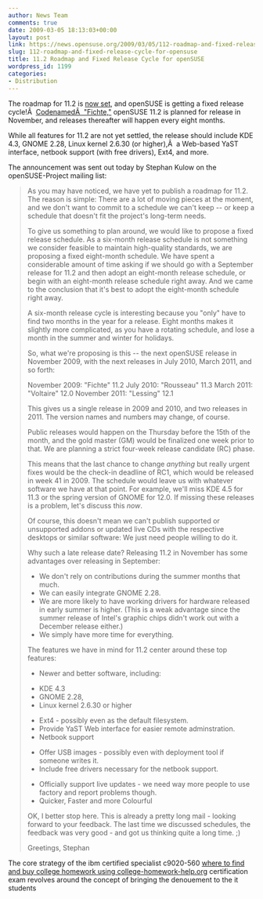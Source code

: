 ```yaml
---
author: News Team
comments: true
date: 2009-03-05 18:13:03+00:00
layout: post
link: https://news.opensuse.org/2009/03/05/112-roadmap-and-fixed-release-cycle-for-opensuse/
slug: 112-roadmap-and-fixed-release-cycle-for-opensuse
title: 11.2 Roadmap and Fixed Release Cycle for openSUSE
wordpress_id: 1199
categories:
- Distribution
---
```


The roadmap for 11.2 is [now set](http://lists.opensuse.org/opensuse-project/2009-03/msg00029.html), and openSUSE is getting a fixed release cycle!Â  [CodenamedÂ  "Fichte,"](http://lists.opensuse.org/opensuse-project/2009-03/msg00029.html) openSUSE 11.2 is planned for release in November, and releases thereafter will happen every eight months.

While all features for 11.2 are not yet settled, the release should include KDE 4.3, GNOME 2.28, Linux kernel 2.6.30 (or higher),Â  a Web-based YaST interface, netbook support (with free drivers), Ext4, and more.

The announcement was sent out today by Stephan Kulow on the openSUSE-Project mailing list:

<!-- more -->

<blockquote>As you may have noticed, we have yet to publish a roadmap for 11.2. The reason is simple: There are a lot of moving pieces at the moment, and we don't want to commit to a schedule we can't keep -- or keep a schedule that doesn't fit the project's long-term needs.

To give us something to plan around, we would like to propose a fixed release schedule. As a six-month release schedule is not something we consider feasible to maintain high-quality standards, we are proposing a fixed eight-month schedule.
We have spent a considerable amount of time asking if we should go with a September release for 11.2 and then adopt an eight-month release schedule, or begin with an eight-month release schedule right away. And we came to the conclusion that it's best to adopt the eight-month schedule right away.

A six-month release cycle is interesting because you "only" have to find two months in the year for a release. Eight months makes it slightly more complicated, as you have a rotating schedule, and lose a month in the summer and winter for holidays.

So, what we're proposing is this -- the next openSUSE release in November 2009, with the next releases in July 2010, March 2011, and so forth:

November 2009: "Fichte" 11.2
July 2010: "Rousseau" 11.3
March 2011: "Voltaire" 12.0
November 2011: "Lessing" 12.1

This gives us a single release in 2009 and 2010, and two releases in 2011. The version names and numbers may change, of course.

Public releases would happen on the Thursday before the 15th of the month, and the gold master (GM) would be finalized one week prior to that. We are planning a strict four-week release candidate (RC) phase.

This means that the last chance to change _anything_ but really urgent fixes would be the check-in deadline of RC1, which would be released in week 41 in 2009. The schedule would leave us with whatever software we have at that point. For example, we'll miss KDE 4.5 for 11.3 or the spring version of GNOME for 12.0. If missing these releases is a problem, let's discuss this _now_.

Of course, this doesn't mean we can't publish supported or unsupported addons or updated live CDs with the respective desktops or similar software: We just need people willing to do it.

Why such a late release date? Releasing 11.2 in November has some advantages over releasing in September:
- We don't rely on contributions during the summer months that much.
- We can easily integrate GNOME 2.28.
- We are more likely to have working drivers for hardware released in early summer is higher. (This is a weak advantage since the summer release of Intel's graphic chips didn't work out with a December release either.)
- We simply have more time for everything.

The features we have in mind for 11.2 center around these top features:
* Newer and better software, including:
- KDE 4.3
- GNOME 2.28,
- Linux kernel 2.6.30 or higher
* Ext4 - possibly even as the default filesystem.
* Provide YaST Web interface for easier remote adminstration.
* Netbook support
- Offer USB images - possibly even with deployment tool if someone
writes it.
- Include free drivers necessary for the netbook support.
* Officially support live updates - we need way more people to use factory and report problems though.
* Quicker, Faster and more Colourful

OK, I better stop here. This is already a pretty long mail - looking forward to your feedback. The last time we discussed schedules, the feedback was very good - and got us thinking quite a long time. ;)

Greetings, Stephan</blockquote>

The core strategy of the ibm certified specialist c9020-560 [where to find and buy college homework using college-homework-help.org](https://college-homework-help.org/) certification exam revolves around the concept of bringing the denouement to the it students
